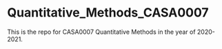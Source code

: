 # Quantitative_Methods_CASA0007
This is the repo for CASA0007 Quantitative Methods in the year of 2020-2021.
